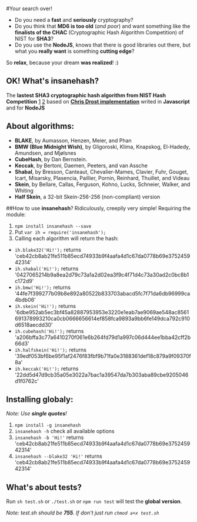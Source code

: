 #Your search over!

* Do you need a **fast** and **seriously** cryptography?
* Do you think that **MD6 is too old** (*and poor*) and want something like the **finalists of the CHAC** (Cryptographic Hash Algorithm Competition) of NIST for **SHA3**?
* Do you use the **NodeJS**, knows that there is good libraries out there, but what you **really want** is something **cutting edge**?

So **relax**, because your dream **was realized**! :)

## OK! What's **insanehash?**
The **lastest SHA3 cryptographic hash algorithm from NIST Hash Competition** [1](http://www.nist.gov/itl/csd/sha-100212.cfm) [2](http://csrc.nist.gov/groups/ST/hash/sha-3/winner_sha-3.html) based on [**Chris Drost implementation**](https://github.com/drostie/sha3-js) writed in **Javascript** and for **NodeJS**

## About algorithms:

* **BLAKE**, by Aumasson, Henzen, Meier, and Phan
* **BMW (Blue Midnight Wish)**, by Gligoroski, Klima, Knapskog, El-Hadedy, Amundsen, and Mjølsnes
* **CubeHash**, by Dan Bernstein.
* **Keccak**, by Bertoni, Daemen, Peeters, and van Assche
* **Shabal**, by Bresson, Canteaut, Chevalier-Mames, Clavier, Fuhr, Gouget, Icart, Misarsky, Plasencia, Paillier, Pornin, Reinhard, Thuillet, and Videau
* **Skein**, by Bellare, Callas, Ferguson, Kohno, Lucks, Schneier, Walker, and Whiting
* **Half Skein**, a 32-bit Skein-256-256 (non-compliant) version

##How to use **insanehash**?
Ridiculously, creepily very simple! Requiring the module:

1. `npm install insanehash --save`
2. Put `var ih = require('insanehash');`
3. Calling each algorithm will return the hash:
  * `ih.blake32('Hi!');` returns 'ceb42cb8ab21fe511b85ecd74933b9f4aafa4d1c67da0778b69e375245942314'
  * `ih.shabal('Hi!');` returns '0427065214b9a8ea2d79c73a1a2d02ea3f9c4f71d4c73a30ad2c0bc8b1c172d9'
  * `ih.bmw('Hi!');` returns '44fe7f399277b09b8e892a80522b833703abacd5fc7f71da6db96999ca4bdb06'
  * `ih.skein('Hi!');` returns '6dbe952ab5ec3bf45a82887953953e3220e1eab7ae9069ae548ac8561691378993210ca0cb0666656614ef858fca9893a9bb6fe149dca792c910d6518aecdd30'
  * `ih.cubehash('Hi!');` returns 'a206bffa3c77a6410270f061e6b264fd79d1a997c06d444ee1bba42cff2b66d3'
  * `ih.halfskein('Hi!');` returns '39edf053bf6be95f1af2476f83fbf9b71fa0e3188361def18c879a9f09370f8a'
  * `ih.keccak('Hi!');` returns '22dd5d47d9cb35a05e3022a7bac1a39547da7b303aba89cbe9205046d1f0762c'

## Installing globaly:

_Note: Use **single quotes**!_

1. `npm install -g insanehash`
2. `insanehash -h` check all available options
3. `insanehash -b 'Hi!'` returns 'ceb42cb8ab21fe511b85ecd74933b9f4aafa4d1c67da0778b69e375245942314'
4. `insanehash --blake32 'Hi!'` returns 'ceb42cb8ab21fe511b85ecd74933b9f4aafa4d1c67da0778b69e375245942314'

## What's about tests?

Run `sh test.sh` or `./test.sh` or `npm run test` will test the **global version**.

_Note: test.sh should be **755**. If don't just run `chmod a+x test.sh`_